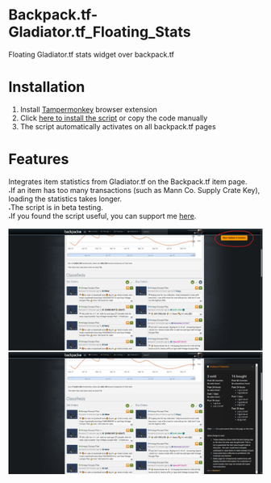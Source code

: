 # Backpack.tf-Gladiator.tf_Floating_Stats
Floating Gladiator.tf stats widget over backpack.tf
# Installation
1. Install <a href="https://www.tampermonkey.net/" target="_blank" rel="noopener noreferrer">Tampermonkey</a> browser extension
2. Click <a href="https://github.com/mrTranzister/Backpack.tf-Gladiator.tf_Floating_Stats/raw/refs/heads/main/Backpack.tf+Gladiator.tf%20Floating%20Stats%20(BETA)_EN-2.1.user.js" target="_blank" rel="noopener noreferrer"> here to install the script</a> or copy the code manually
3. The script automatically activates on all backpack.tf pages
# Features
Integrates item statistics from Gladiator.tf on the Backpack.tf item page.
<br><span style="font-size: 8px; font-weight: normal;">•</span>If an item has too many transactions (such as Mann Co. Supply Crate Key), loading the statistics takes longer.
<br><span style="font-size: 8px; font-weight: normal;">•</span>The script is in beta testing.
<br><span style="font-size: 8px; font-weight: normal;">•</span>If you found the script useful, you can support me <a href="https://steamcommunity.com/tradeoffer/new/?partner=67578242&token=F58G4TRq" target="_blank" rel="noopener noreferrer">here</a>.
<br>
<br>![](https://github.com/mrTranzister/Backpack.tf-Gladiator.tf_Floating_Stats/blob/main/stats.png?raw=true)
<br>![](https://github.com/mrTranzister/Backpack.tf-Gladiator.tf_Floating_Stats/blob/main/stats_open.png?raw=true)
